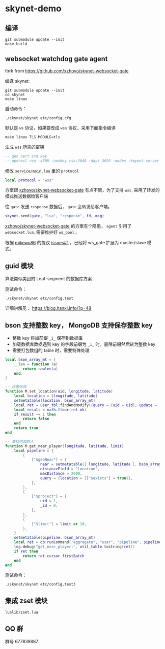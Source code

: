 # skynet-demo

## 编译

```
git submodule update --init
make build
```

## websocket watchdog gate agent

fork from https://github.com/xzhovo/skynet-websocket-gate

编译 skynet:

```
git submodule update --init
cd skynet
make linux
```

启动命令：

```
./skynet/skynet etc/config.cfg
```

默认是 `ws` 协议，如果要改成 `wss` 协议，采用下面指令编译

```
make linux TLS_MODULE=tls
```

生成 `wss` 所需的密钥

```lua
-- gen cert and key
-- openssl req -x509 -newkey rsa:2048 -days 3650 -nodes -keyout server-key.pem -out server-cert.pem
```

修改 `service/main.lua` 里的 `protocol`

```lua
local protocol = "wss"
```


方案跟 [xzhovo/skynet-websocket-gate](https://github.com/xzhovo/skynet-websocket-gate) 有点不同，为了支持 `wss`, 采用了转发的模式推送数据给客户端

往 `gate` 发送 `response` 数据后， `gate` 会转发给客户端。

```lua
skynet.send(gate, "lua", "response", fd, msg)
```

[xzhovo/skynet-websocket-gate](https://github.com/xzhovo/skynet-websocket-gate) 的方案有个隐患， `agent` 引用了 `websocket.lua`, 需要维护好 `ws_pool` 。


根据 [mikewu86](https://github.com/mikewu86) 的提议 [issues#1](https://github.com/hanxi/skynet-demo/issues/1) ，已经将 ws_gate 扩展为 master/slave 模式。

## guid 模块

算法类似美团的 Leaf-segment 的数据库方案

测试命令：

```
./skynet/skynet etc/config.test
```

详细讲解见： https://blog.hanxi.info/?p=48

## bson 支持整数 key， MongoDB 支持保存整数 key

- 整数 key 将加前缀 `_i_` 保存到数据库
- 加载数据库数据遇到 key 的字段前缀为 `_i_` 时，删除前缀然后转为整数 key
- 需要打包数组的 table 时，需要特殊处理

```lua
local bson_array_mt = {
    __len = function (a)
        return rawlen(a)
    end,
}

-- 设置坐标
function M.set_location(uid, longitude, latitude)
    local location = {longitude, latitude}
    setmetatable(location, bson_array_mt)
    local ret = user_tbl:findAndModify({query = {uid = uid}, update = {["$set"] = {location = location}}})
    local result = math.floor(ret.ok)
    if result ~= 1 then
        return false
    end
    return true
end

-- 查找附加的人
function M.get_near_player(longitude, latitude, limit)
    local pipeline = {
        {
            ["$geoNear"] = {
                near = setmetatable({ longitude, latitude }, bson_array_mt),
                distanceField = "location",
                maxDistance = 2000,
                query = {location = {["$exists"] = true}},
            },
        },
        {
            ["$project"] = {
                uid = 1,
                _id = 0,
            },
        },
        {
            ["$limit"] = limit or 10,
        },
    }
    setmetatable(pipeline, bson_array_mt)
    local ret = db:runCommand("aggregate", "user", "pipeline", pipeline, "cursor", {})
    log.debug("get_near_player:", util_table.tostring(ret))
    if ret then
        return ret.cursor.firstBatch
    end
end
```

测试命令：

```
./skynet/skynet etc/config.test3
```

## 集成 zset 模块

`lualib/zset.lua`



## QQ 群

群号 677839887
